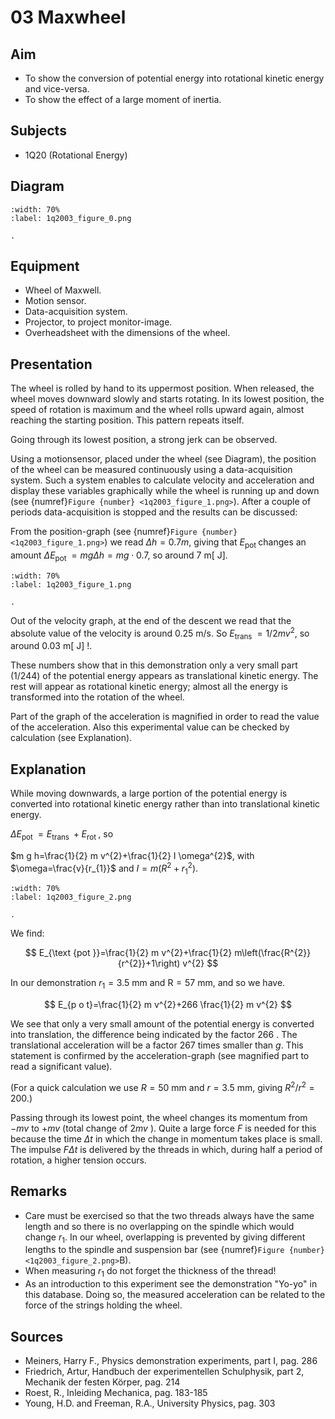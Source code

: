 # 03 Maxwheel 
    
  
## Aim   
 
 *  To show the conversion of potential energy into rotational kinetic energy and vice-versa. 
 *  To show the effect of a large moment of inertia.
   
  
## Subjects   
* 1Q20 (Rotational Energy)   

## Diagram
   
```{figure} figures/figure_0.png
:width: 70%  
:label: 1q2003_figure_0.png  

. 
```

## Equipment
 *  Wheel of Maxwell. 
 *  Motion sensor. 
 *  Data-acquisition system. 
 *  Projector, to project monitor-image. 
 *  Overheadsheet with the dimensions of the wheel.
     
  
## Presentation   
The wheel is rolled by hand to its uppermost position. When released, the wheel moves downward slowly and starts rotating. In its lowest position, the speed of rotation is maximum and the wheel rolls upward again, almost reaching the starting position. This pattern repeats itself.

Going through its lowest position, a strong jerk can be observed.

Using a motionsensor, placed under the wheel (see Diagram), the position of the wheel can be measured continuously using a data-acquisition system. Such a system enables to calculate velocity and acceleration and display these variables graphically while the wheel is running up and down (see {numref}`Figure {number} <1q2003_figure_1.png>`). After a couple of periods data-acquisition is stopped and the results can be discussed:

From the position-graph (see {numref}`Figure {number} <1q2003_figure_1.png>`) we read $\Delta h=0.7 m$, giving that $E_{\text {pot }}$ changes an amount $\Delta E_{\text {pot }}=m g \Delta h=m g \cdot 0 .7$, so around $7 \mathrm{~m}[\mathrm{~J}]$.

```{figure} figures/figure_1.png
:width: 70%  
:label: 1q2003_figure_1.png  

. 
```

Out of the velocity graph, at the end of the descent we read that the absolute value of the velocity is around $0.25 \mathrm{~m} / \mathrm{s}$. So $E_{\text {trans }}=1 / 2 m v^{2}$, so around $0.03 \mathrm{~m}[\mathrm{~J}]$ !.

These numbers show that in this demonstration only a very small part $(1 / 244)$ of the potential energy appears as translational kinetic energy. The rest will appear as rotational kinetic energy; almost all the energy is transformed into the rotation of the wheel.

Part of the graph of the acceleration is magnified in order to read the value of the acceleration. Also this experimental value can be checked by calculation (see Explanation).
  
## Explanation   
While moving downwards, a large portion of the potential energy is converted into rotational kinetic energy rather than into translational kinetic energy.

$\Delta E_{\text {pot }}=E_{\text {trans }}+E_{\text {rot }}$, so

$m g h=\frac{1}{2} m v^{2}+\frac{1}{2} I \omega^{2}$, with $\omega=\frac{v}{r_{1}}$ and $I=m\left(R^{2}+r_{1}^{2}\right)$.

```{figure} figures/figure_2.png
:width: 70%  
:label: 1q2003_figure_2.png  

. 
```
We find:

$$
E_{\text {pot }}=\frac{1}{2} m v^{2}+\frac{1}{2} m\left(\frac{R^{2}}{r^{2}}+1\right) v^{2}
$$

In our demonstration $r_{1}=3.5 \mathrm{~mm}$ and $\mathrm{R}=57 \mathrm{~mm}$, and so we have.

$$
E_{p o t}=\frac{1}{2} m v^{2}+266 \frac{1}{2} m v^{2}
$$

We see that only a very small amount of the potential energy is converted into translation, the difference being indicated by the factor 266 . The translational acceleration will be a factor 267 times smaller than $g$. This statement is confirmed by the acceleration-graph (see magnified part to read a significant value).

(For a quick calculation we use $R=50 \mathrm{~mm}$ and $r=3.5 \mathrm{~mm}$, giving $R^{2} / r^{2}=200$.)

Passing through its lowest point, the wheel changes its momentum from $-m v$ to $+m v$ (total change of $2 m v$ ). Quite a large force $F$ is needed for this because the time $\Delta t$ in which the change in momentum takes place is small. The impulse $F \Delta t$ is delivered by the threads in which, during half a period of rotation, a higher tension occurs.

  
## Remarks   
- Care must be exercised so that the two threads always have the same length and so there is no overlapping on the spindle which would change $r_{1}$. In our wheel, overlapping is prevented by giving different lengths to the spindle and suspension bar (see {numref}`Figure {number} <1q2003_figure_2.png>`B).
- When measuring $r_{1}$ do not forget the thickness of the thread!
- As an introduction to this experiment see the demonstration "Yo-yo" in this database. Doing so, the measured acceleration can be related to the force of the strings holding the wheel.    
  
## Sources
 *  Meiners, Harry F., Physics demonstration experiments, part I, pag. 286 
 *  Friedrich, Artur, Handbuch der experimentellen Schulphysik, part 2, Mechanik der festen Körper, pag. 214 
 *  Roest, R., Inleiding Mechanica, pag. 183-185 
 *  Young, H.D. and Freeman, R.A., University Physics, pag. 303
  